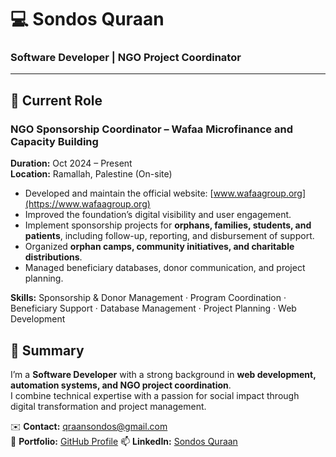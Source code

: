 # 💻 Sondos Quraan

### Software Developer | NGO Project Coordinator 

---

## 🧩 Current Role
### **NGO Sponsorship Coordinator – Wafaa Microfinance and Capacity Building**
**Duration:** Oct 2024 – Present  
**Location:** Ramallah, Palestine (On-site)

- Developed and maintain the official website: [www.wafaagroup.org](https://www.wafaagroup.org)  
- Improved the foundation’s digital visibility and user engagement.  
- Implement sponsorship projects for **orphans, families, students, and patients**, including follow-up, reporting, and disbursement of support.  
- Organized **orphan camps, community initiatives, and charitable distributions**.  
- Managed beneficiary databases, donor communication, and project planning.  

**Skills:** Sponsorship & Donor Management · Program Coordination · Beneficiary Support · Database Management · Project Planning · Web Development  


## 🚀 Summary
I’m a **Software Developer** with a strong background in **web development, automation systems, and NGO project coordination**.  
I combine technical expertise with a passion for social impact through digital transformation and project management.  

✉️ **Contact:** [qraansondos@gmail.com](mailto:qraansondos@gmail.com)  
🔗 **Portfolio:** [GitHub Profile](https://github.com/sondosquraan)
📫 **LinkedIn:** [Sondos Quraan](https://www.linkedin.com/in/sondosquraan/)

